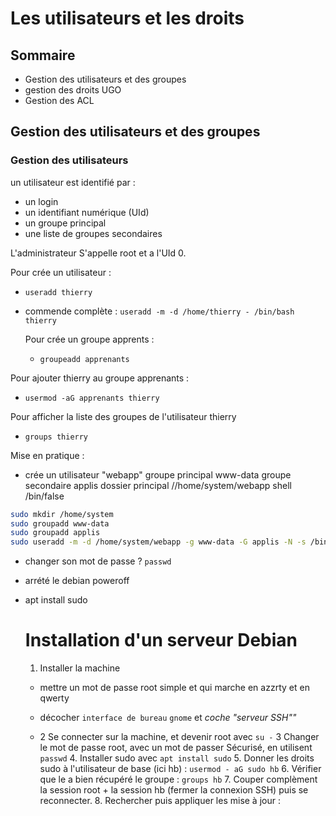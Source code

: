 # Les utilisateurs et les droits


## Sommaire

* Gestion des utilisateurs et des groupes
* gestion des droits UGO
* Gestion des ACL

## Gestion des utilisateurs et des groupes

### Gestion des utilisateurs

un utilisateur est identifié par :
* un login
* un identifiant numérique (UId)
* un groupe principal
* une liste de groupes secondaires

L'administrateur S'appelle root et a l'UId 0.

Pour crée un utilisateur :
* `useradd thierry`
* commende complète : `useradd -m -d /home/thierry - /bin/bash thierry`

  Pour crée un groupe apprents :
  * `groupeadd apprenants`

Pour ajouter thierry au groupe apprenants :
 *  `usermod -aG apprenants thierry`

Pour afficher la liste des groupes de l'utilisateur thierry
* `groups thierry`

Mise en pratique :
* crée un utilisateur "webapp" groupe principal www-data groupe secondaire applis dossier principal //home/system/webapp shell /bin/false
```bash
sudo mkdir /home/system
sudo groupadd www-data
sudo groupadd applis
sudo useradd -m -d /home/system/webapp -g www-data -G applis -N -s /bin/false webapp
```

* changer son mot de passe ? `passwd`
* arrété le debian poweroff
* apt install sudo

  # Installation d'un serveur Debian

  1. Installer la machine
  * mettre un mot de passe root simple et qui marche en azzrty et en qwerty
  * décocher `interface de bureau` `gnome` et **coche "serveur SSH*""*

  * 2 Se connecter sur la machine, et devenir root avec `su -`
    3 Changer le mot de passe root, avec un mot de passer Sécurisé, en utilisent `passwd`
    4. Installer sudo avec `apt install sudo`
    5. Donner les droits sudo à l'utilisateur de base (ici hb) : `usermod - aG sudo hb`
    6. Vérifier que le a bien récupéré le groupe : `groups hb`
    7. Couper complèment la session root + la session hb (fermer la connexion SSH) puis se reconnecter.
    8. Rechercher puis appliquer les mise à jour :
    ```bash

    ```
